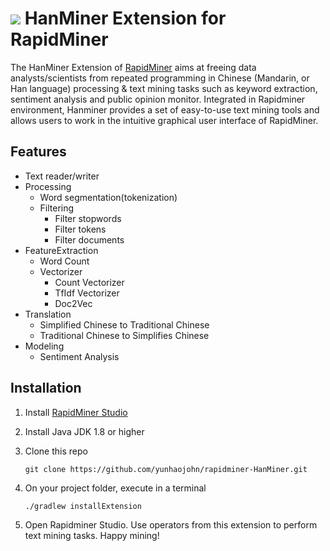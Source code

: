 ![](https://github.com/joeyhaohao/rapidminer-Hanminer/blob/master/src/main/resources/com/rapidminer/resources/icons/hanminer.png) HanMiner Extension for RapidMiner  
==============================

The HanMiner Extension of [RapidMiner](https://www.rapidminer.com) aims at freeing data analysts/scientists from repeated 
programming in Chinese (Mandarin, or Han language) processing & text mining tasks such as keyword extraction, sentiment analysis 
and public opinion monitor. Integrated in Rapidminer environment, Hanminer provides a set of easy-to-use text mining tools 
and allows users to work in the intuitive graphical user interface of RapidMiner.

## Features

* Text reader/writer
* Processing
  * Word segmentation(tokenization)
  * Filtering
    * Filter stopwords
    * Filter tokens
    * Filter documents
* FeatureExtraction
  * Word Count
  * Vectorizer
    * Count Vectorizer
    * TfIdf Vectorizer
    * Doc2Vec
* Translation
  * Simplified Chinese to Traditional Chinese
  * Traditional Chinese to Simplifies Chinese
* Modeling
  * Sentiment Analysis
  
## Installation

1. Install [RapidMiner Studio](https://rapidminer.com/get-started/)
2. Install Java JDK 1.8 or higher
3. Clone this repo

   `git clone https://github.com/yunhaojohn/rapidminer-HanMiner.git`
4. On your project folder, execute in a terminal

   `./gradlew installExtension`
5. Open Rapidminer Studio. Use operators from this extension to perform text mining tasks. Happy mining!

